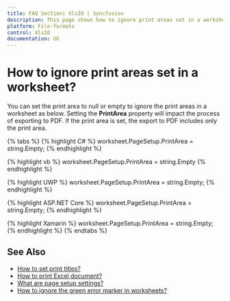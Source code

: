 ```yaml
---
title: FAQ Section| XlsIO | Syncfusion
description: This page shows how to ignore print areas set in a worksheet using Syncfusion .NET Excel library (XlsIO).
platform: File-formats
control: XlsIO
documentation: UG
---
```


# How to ignore print areas set in a worksheet?

You can set the print area to null or empty to ignore the print areas in a worksheet as below. Setting the **PrintArea** property will impact the process of exporting to PDF. If the print area is set, the export to PDF includes only the print area.

{% tabs %}
{% highlight C# %}
worksheet.PageSetup.PrintArea = string.Empty;
{% endhighlight %}

{% highlight vb %}
worksheet.PageSetup.PrintArea = string.Empty
{% endhighlight %}

{% highlight UWP %}
worksheet.PageSetup.PrintArea = string.Empty;
{% endhighlight %}

{% highlight ASP.NET Core %}
worksheet.PageSetup.PrintArea = string.Empty;
{% endhighlight %}

{% highlight Xamarin %}
worksheet.PageSetup.PrintArea = string.Empty;
{% endhighlight %}
{% endtabs %}

## See Also

* [How to set print titles?](faqs/how-to-set-print-titles)
* [How to print Excel document?](https://help.syncfusion.com/file-formats/xlsio/excel-to-pdf-conversion#print-excel-document)
* [What are page setup settings?](https://help.syncfusion.com/file-formats/xlsio/working-with-excel-worksheet#page-setup-settings)
* [How to ignore the green error marker in worksheets?](faqs/how-to-ignore-the-green-error-marker-in-worksheets)
